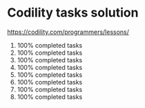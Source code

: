 # Codility tasks solution

https://codility.com/programmers/lessons/

1. 100% completed tasks
2. 100% completed tasks
3. 100% completed tasks
4. 100% completed tasks
5. 100% completed tasks
6. 100% completed tasks
7. 100% completed tasks
8. 100% completed tasks
